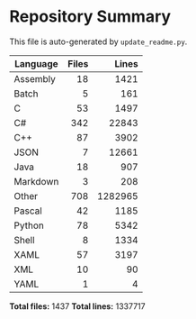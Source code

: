 # Repository Summary

This file is auto-generated by `update_readme.py`.

| Language | Files | Lines |
|----------|------:|------:|
| Assembly  |    18 |  1421 |
| Batch     |     5 |   161 |
| C         |    53 |  1497 |
| C#        |   342 | 22843 |
| C++       |    87 |  3902 |
| JSON      |     7 | 12661 |
| Java      |    18 |   907 |
| Markdown  |     3 |   208 |
| Other     |   708 | 1282965 |
| Pascal    |    42 |  1185 |
| Python    |    78 |  5342 |
| Shell     |     8 |  1334 |
| XAML      |    57 |  3197 |
| XML       |    10 |    90 |
| YAML      |     1 |     4 |

**Total files:** 1437
**Total lines:** 1337717
